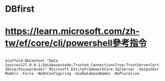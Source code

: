 ﻿

# DBfirst
# https://learn.microsoft.com/zh-tw/ef/core/cli/powershell參考指令
```console

Scaffold-DbContext "Data Source=127.0.0.1;Database=todo;Trusted_Connection=True;TrustServerCertificate=True;User ID=sa;Password=dsc" Microsoft.EntityFrameworkCore.SqlServer -OutputDir Models -Force -NoOnConfiguring -UseDatabaseNames -NoPluralize

```





